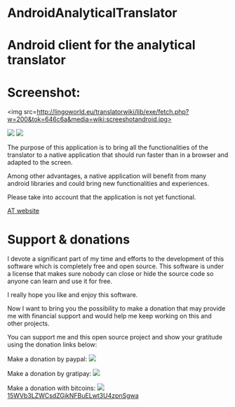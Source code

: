 # AndroidAnalyticalTranslator
Android client for the analytical translator
============================================

Screenshot:
===========

<img src=http://lingoworld.eu/translatorwiki/lib/exe/fetch.php?w=200&tok=646c6a&media=wiki:screeshotandroid.jpg>

<a href="https://f-droid.org/FDroid.apk">
<img src=http://lingoworld.eu/lingoworld/banners/Get_it_on_F-Droid.jpg></a> <a href="http://lingoworld.eu/lingoworld/translator/assets/android/AnalyticalTranslator.apk">
<img src=http://lingoworld.eu/lingoworld/banners/Get_it_on_android.jpg></a>



The purpose of this application is to bring all the functionalities of the translator to a native application that should run faster than in a browser and adapted to the screen.

Among other advantages, a native application will benefit from many android libraries and could bring new functionalities and experiences.

Please take into account that the application is not yet functional.

<a href="http://lingoworld.eu/at/index.html">AT website</a>


Support & donations 
===================

I devote a significant part of my time and efforts to the development of this software which is completely free and open source. This software is under a license that makes sure nobody can close or hide the source code so anyone can learn and use it for free.

I really hope you like and enjoy this software.

Now I want to bring you the possibility to make a donation that may provide me with financial support and would help me keep working on this and other projects.

You can support me and this open source project and show your gratitude using the donation links below:

Make a donation by paypal:
<a href="http://lingoworld.eu/lingoworld/donations/donate.php"><img src="http://lingoworld.eu/lingoworld/donations/paypalbutton.png"></a>

Make a donation by gratipay:
<a href="https://gratipay.com/xpheres"><img src="http://lingoworld.eu/lingoworld/donations/gratipay.png"></a>

Make a donation with bitcoins:
 <a href="http://lingoworld.eu/lingoworld/donations/bitaddressqr.png">
 <img src="http://lingoworld.eu/lingoworld/donations/bitaddressqr78.png">
  15WVb3LZWCsdZGjkNFBuELwt3U4zpnSgwa</a>
